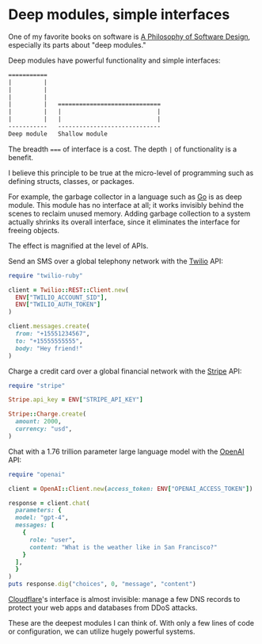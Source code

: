 # Deep modules, simple interfaces

One of my favorite books on software is
[A Philosophy of Software Design](https://amzn.to/2OQkBEQ),
especially its parts about "deep modules."

Deep modules have powerful functionality and simple interfaces:

```txt
===========
|         |
|         |
|         |
|         |   =============================
|         |   |                           |
|         |   |                           |
-----------   -----------------------------
Deep module   Shallow module
```

The breadth `===` of interface is a cost.
The depth `|` of functionality is a benefit.

I believe this principle to be true at the micro-level of programming such as
defining structs, classes, or packages.

For example, the garbage collector in a language such as [Go](https://go.dev/)
is as deep module. This module has no interface at all; it works invisibly
behind the scenes to reclaim unused memory. Adding garbage collection to a
system actually shrinks its overall interface, since it eliminates the interface
for freeing objects.

The effect is magnified at the level of APIs.

Send an SMS over a global telephony network
with the [Twilio](https://www.twilio.com) API:

```ruby
require "twilio-ruby"

client = Twilio::REST::Client.new(
  ENV["TWILIO_ACCOUNT_SID"],
  ENV["TWILIO_AUTH_TOKEN"]
)

client.messages.create(
  from: "+15551234567",
  to: "+15555555555",
  body: "Hey friend!"
)
```

Charge a credit card over a global financial network
with the [Stripe](https://stripe.com/) API:

```ruby
require "stripe"

Stripe.api_key = ENV["STRIPE_API_KEY"]

Stripe::Charge.create(
  amount: 2000,
  currency: "usd",
)
```

Chat with a 1.76 trillion parameter large language model
with the [OpenAI](https://openai.com/) API:

```ruby
require "openai"

client = OpenAI::Client.new(access_token: ENV["OPENAI_ACCESS_TOKEN"])

response = client.chat(
  parameters: {
  model: "gpt-4",
  messages: [
    {
      role: "user",
      content: "What is the weather like in San Francisco?"
    }
  ],
  }
)
puts response.dig("choices", 0, "message", "content")
```

[Cloudflare](https://www.cloudflare.com/)'s interface is almost invisible:
manage a few DNS records to protect your web apps and databases from DDoS attacks.

These are the deepest modules I can think of. With only a few
lines of code or configuration, we can utilize hugely powerful systems.
